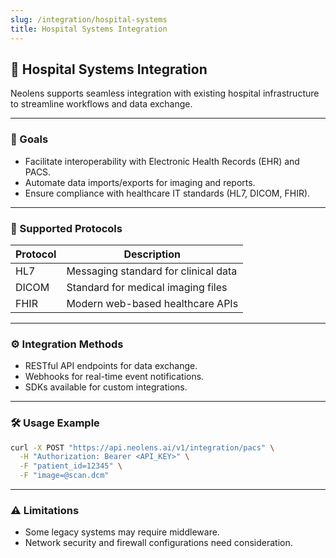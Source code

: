 ```yaml
---
slug: /integration/hospital-systems
title: Hospital Systems Integration
---
```


## 🏥 Hospital Systems Integration

Neolens supports seamless integration with existing hospital infrastructure to streamline workflows and data exchange.

---

### 🎯 Goals

- Facilitate interoperability with Electronic Health Records (EHR) and PACS.
- Automate data imports/exports for imaging and reports.
- Ensure compliance with healthcare IT standards (HL7, DICOM, FHIR).

---

### 🔧 Supported Protocols

| Protocol | Description                         |
|----------|-------------------------------------|
| HL7      | Messaging standard for clinical data|
| DICOM    | Standard for medical imaging files  |
| FHIR     | Modern web-based healthcare APIs    |

---

### ⚙️ Integration Methods

- RESTful API endpoints for data exchange.
- Webhooks for real-time event notifications.
- SDKs available for custom integrations.

---

### 🛠️ Usage Example

```bash
curl -X POST "https://api.neolens.ai/v1/integration/pacs" \
  -H "Authorization: Bearer <API_KEY>" \
  -F "patient_id=12345" \
  -F "image=@scan.dcm"
```

---

### ⚠️ Limitations

- Some legacy systems may require middleware.
- Network security and firewall configurations need consideration.
